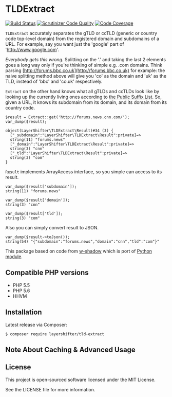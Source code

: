 # TLDExtract

[![Build Status](https://travis-ci.org/layershifter/TLDExtract.svg)](https://travis-ci.org/layershifter/TLDExtract)
[![Scrutinizer Code Quality](https://scrutinizer-ci.com/g/layershifter/TLDExtract/badges/quality-score.png?b=master)](https://scrutinizer-ci.com/g/layershifter/TLDExtract/?branch=master)
[![Code Coverage](https://scrutinizer-ci.com/g/layershifter/TLDExtract/badges/coverage.png?b=master)](https://scrutinizer-ci.com/g/layershifter/TLDExtract/?branch=master)

`TLDExtract` accurately separates the gTLD or ccTLD (generic or country code
top-level domain) from the registered domain and subdomains of a URL. For
example, say you want just the 'google' part of 'http://www.google.com'.

*Everybody gets this wrong.* Splitting on the '.' and taking the last 2
elements goes a long way only if you're thinking of simple e.g. .com
domains. Think parsing
[http://forums.bbc.co.uk](http://forums.bbc.co.uk) for example: the naive
splitting method above will give you 'co' as the domain and 'uk' as the TLD,
instead of 'bbc' and 'co.uk' respectively.

`Extract` on the other hand knows what all gTLDs and ccTLDs look like by
looking up the currently living ones according to
[the Public Suffix List](http://www.publicsuffix.org). So,
given a URL, it knows its subdomain from its domain, and its domain from its
country code.

    $result = Extract::get('http://forums.news.cnn.com/');
    var_dump($result);
    
    object(LayerShifter\TLDExtract\Result)#34 (3) {
      ["_subdomain":"LayerShifter\TLDExtract\Result":private]=>
      string(11) "forums.news"
      ["_domain":"LayerShifter\TLDExtract\Result":private]=>
      string(3) "cnn"
      ["_tld":"LayerShifter\TLDExtract\Result":private]=>
      string(3) "com"
    }

`Result` implements ArrayAccess interface, so you simple can access to its result.

    var_dump($result['subdomain']);
    string(11) "forums.news"
    
    var_dump($result['domain']);
    string(3) "cnn"
    
    var_dump($result['tld']);
    string(3) "com"
    
Also you can simply convert result to JSON.
    
    var_dump($result->toJson());
    string(54) "{"subdomain":"forums.news","domain":"cnn","tld":"com"}"

This package based on code from [w-shadow](http://w-shadow.com/blog/2012/08/28/tldextract/)
which is port of [Python module](https://github.com/john-kurkowski/tldextract).

## Compatible PHP versions
- PHP 5.5
- PHP 5.6
- HHVM

## Installation

Latest release via Composer:

    $ composer require layershifter/tld-extract

## Note About Caching & Advanced Usage


License
-------

This project is open-sourced software licensed under the MIT License.

See the LICENSE file for more information.